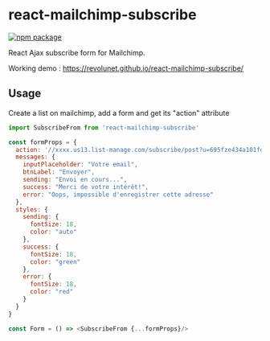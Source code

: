 # react-mailchimp-subscribe

[![npm package][npm-badge]][npm]

React Ajax subscribe form for Mailchimp.

Working demo : https://revolunet.github.io/react-mailchimp-subscribe/

## Usage

Create a list on mailchimp, add a form and get its "action" attribute

```js
import SubscribeFrom from 'react-mailchimp-subscribe'

const formProps = {
  action: '//xxxx.us13.list-manage.com/subscribe/post?u=695fze434a101fd2a718afddde8&id=72al97ece5',
  messages: {
    inputPlaceholder: "Votre email",
    btnLabel: "Envoyer",
    sending: "Envoi en cours...",
    success: "Merci de votre intérêt!",
    error: "Oops, impossible d'enregistrer cette adresse"
  },
  styles: {
    sending: {
      fontSize: 18,
      color: "auto"
    },
    success: {
      fontSize: 18,
      color: "green"
    },
    error: {
      fontSize: 18,
      color: "red"
    }
  }
}

const Form = () => <SubscribeFrom {...formProps}/>

```


[npm-badge]: https://img.shields.io/npm/v/react-mailchimp-subscribe.png?style=flat-square
[npm]: https://www.npmjs.org/package/react-mailchimp-subscribe

